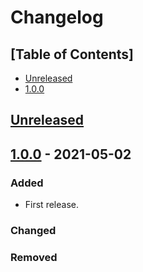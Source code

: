 # Changelog

## [Table of Contents]
- [Unreleased](#unreleased)
- [1.0.0](#100---2021-05-02)

## [Unreleased][]

## [1.0.0] - 2021-05-02
### Added
- First release.

### Changed

### Removed

[Unreleased]: https://github.com/regorxxx/Music-Graph/compare/v1.0.0...HEAD
[1.0.0]: https://github.com/regorxxx/Music-Graph/compare/6e0ae3f...v1.0.0
